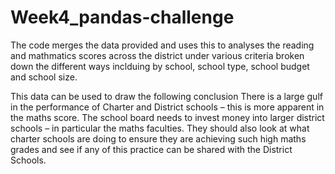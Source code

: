 # Week4_pandas-challenge
The code merges the data provided and uses this to analyses the reading and mathmatics scores across the district under various criteria broken down the different ways inclduing by school, school type, school budget and school size. 

This data can be used to draw the following conclusion
There is a large gulf in the performance of Charter and District schools – this is more apparent in the maths score. The school board needs to invest money into larger district schools – in particular the maths faculties. They should also look at what charter schools are doing to ensure they are achieving such high maths grades and see if any of this practice can be shared with the District Schools. 
